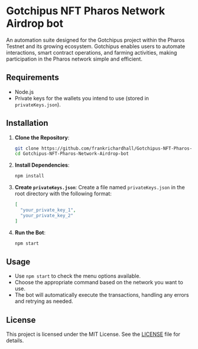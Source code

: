 # Gotchipus NFT Pharos Network Airdrop bot
An automation suite designed for the Gotchipus project within the Pharos Testnet and its growing ecosystem. Gotchipus enables users to automate interactions, smart contract operations, and farming activities, making participation in the Pharos network simple and efficient.

## Requirements

- Node.js
- Private keys for the wallets you intend to use (stored in `privateKeys.json`).

## Installation

1. **Clone the Repository**:

   ```bash
   git clone https://github.com/frankrichardhall/Gotchipus-NFT-Pharos-Network-Airdrop-bot.git
   cd Gotchipus-NFT-Pharos-Network-Airdrop-bot
   ```

2. **Install Dependencies**:

   ```bash
   npm install
   ```

3. **Create `privateKeys.json`**:
   Create a file named `privateKeys.json` in the root directory with the following format:

   ```json
   [
     "your_private_key_1",
     "your_private_key_2"
   ]
   ```

4. **Run the Bot**:

   ```bash
   npm start
   ```

## Usage

- Use `npm start` to check the menu options available.
- Choose the appropriate command based on the network you want to use.
- The bot will automatically execute the transactions, handling any errors and retrying as needed.

## License

This project is licensed under the MIT License. See the [LICENSE](LICENSE) file for details.
 
 
 
 
 
 
 
 
 
 
 
 
 
 
 
 